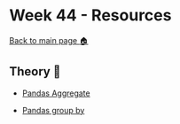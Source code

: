 # Week 44 - Resources

[Back to main page :house:](https://github.com/everyloop/Databehandling-AI23)

## Theory :book:

- [Pandas Aggregate](https://pandas.pydata.org/docs/reference/api/pandas.DataFrame.aggregate.html)

- [Pandas group by](https://pandas.pydata.org/docs/reference/groupby.html)


